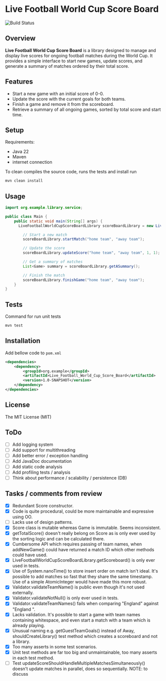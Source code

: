 # Live Football World Cup Score Board

![Build Status](https://github.com/ghost000/Live_Football_World_Cup_Score_Board/actions/workflows/java-ci.yml/badge.svg)

## Overview

**Live Football World Cup Score Board** is a library designed to manage and display live scores for ongoing football matches during the World Cup. It provides a simple interface to start new games, update scores, and generate a summary of matches ordered by their total score.

## Features

- Start a new game with an initial score of 0-0.
- Update the score with the current goals for both teams.
- Finish a game and remove it from the scoreboard.
- Retrieve a summary of all ongoing games, sorted by total score and start time.

## Setup

Requirements:
- Java 22
- Maven
- internet connection

To clean compiles the source code, runs the tests and install run 

```bash
mvn clean install
```

## Usage

```java
import org.example.library.service;

public class Main {
    public static void main(String[] args) {
      LiveFootballWorldCupScoreBoardLibrary scoreBoardLibrary = new LiveFootballWorldCupScoreBoardLibrary();

        // Start a new match
        scoreBoardLibrary.startMatch("home team", "away team");

        // Update the score
        scoreBoardLibrary.updateScore("home team", "away team", 1, 1);

        // Get a summary of matches
        List<Game> summary = scoreBoardLibrary.getASummary();

        // Finish the match
        scoreBoardLibrary.finishGame("home team", "away team");
    }
}
```
## Tests

Command for run unit tests

```bash
mvn test
```

## Installation
Add bellow code to `pom.xml`

```xml
<dependencies>
    <dependency>
        <groupId>org.example</groupId>
        <artifactId>Live_Football_World_Cup_Score_Board</artifactId>
        <version>1.0-SNAPSHOT</version>
    </dependency>
</dependencies>
```


## License
The MIT License (MIT)

## ToDo
- [ ] Add logging system
- [ ] Add support for multithreading
- [ ] Add better error / exception handling
- [ ] Add JavaDoc documentation
- [ ] Add static code analysis
- [ ] Add profiling tests / analysis
- [ ] Think about performance / scalability / persistence (DB)

## Tasks / comments from review
- [x] Redundant Score constructor.
- [X] Code is quite procedural, could be more maintainable and expressive using OO.
- [ ] Lacks use of design patterns.
- [x] Score class is mutable whereas Game is immutable. Seems inconsistent. 
- [x] getTotalScore() doesn't really belong on Score as is only ever used by the sorting logic and can be calculated there.
- [x] Cumbersome API which requires passing of team names, when addNewGame() could have returned a match ID which other methods could have used.
- [X] LiveFootballWorldCupScoreBoardLibrary.getScoreboard() is only ever used in tests.
- [X] Use of System.nanoTime() to store insert order on match isn't ideal. It's possible to add matches so fast that they share the same timestamp. Use of a simple AtomicInteger would have made this more robust.
- [X] Validator.validateTeamName() is public even though it's not used externally.
- [X] Validator.validateNotNull() is only ever used in tests.
- [X] Validator.validateTeamNames() fails when comparing "England" against "England ".
- [X] Lacks validation. It's possible to start a game with team names containing whitespace, and even start a match with a team which is already playing.
- [X] Unusual naming e.g. getGuestTeamGoals() instead of Away, shouldCreateLibrary() test method which creates a scoreboard and not a library.
- [X] Too many asserts in some test scenarios.
- [X] Unit test methods are far too big and unmaintainable, too many asserts in each test method.
- [ ] Test updateScoreShouldHandleMultipleMatchesSimultaneously() doesn't update matches in parallel, does so sequentially. NOTE: to discuss 